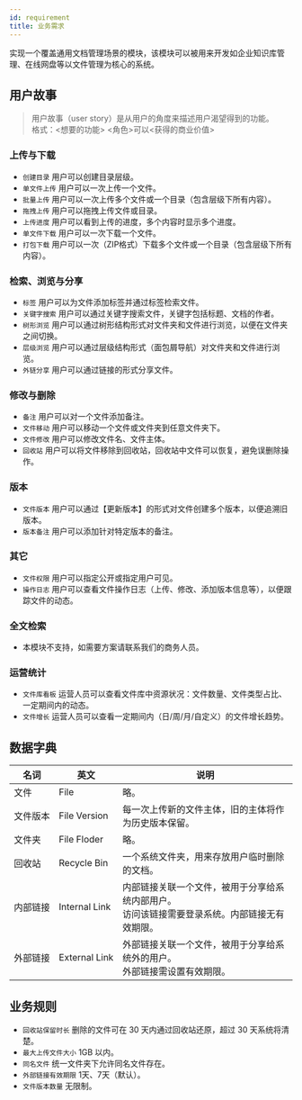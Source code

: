 ```yaml
---
id: requirement
title: 业务需求
---
```

实现一个覆盖通用文档管理场景的模块，该模块可以被用来开发如企业知识库管理、在线网盘等以文件管理为核心的系统。

## 用户故事
> 用户故事（user story）是从用户的角度来描述用户渴望得到的功能。
<br>格式：<想要的功能> <角色>可以<获得的商业价值>


### 上传与下载
- `创建目录` 用户可以创建目录层级。
- `单文件上传` 用户可以一次上传一个文件。
- `批量上传` 用户可以一次上传多个文件或一个目录（包含层级下所有内容）。
- `拖拽上传` 用户可以拖拽上传文件或目录。
- `上传进度` 用户可以看到上传的进度，多个内容时显示多个进度。
- `单文件下载` 用户可以一次下载一个文件。
- `打包下载` 用户可以一次（ZIP格式）下载多个文件或一个目录（包含层级下所有内容）。

### 检索、浏览与分享
- `标签` 用户可以为文件添加标签并通过标签检索文件。
- `关键字搜索` 用户可以通过关键字搜索文件，关键字包括标题、文档的作者。
- `树形浏览` 用户可以通过树形结构形式对文件夹和文件进行浏览，以便在文件夹之间切换。
- `层级浏览` 用户可以通过层级结构形式（面包屑导航）对文件夹和文件进行浏览。
- `外链分享` 用户可以通过链接的形式分享文件。

### 修改与删除
- `备注` 用户可以对一个文件添加备注。
- `文件移动` 用户可以移动一个文件或文件夹到任意文件夹下。
- `文件修改` 用户可以修改文件名、文件主体。
- `回收站` 用户可以将文件移除到回收站，回收站中文件可以恢复，避免误删除操作。

### 版本
- `文件版本` 用户可以通过【更新版本】的形式对文件创建多个版本，以便追溯旧版本。
- `版本备注` 用户可以添加针对特定版本的备注。

### 其它
- `文件权限` 用户可以指定公开或指定用户可见。
- `操作日志` 用户可以查看文件操作日志（上传、修改、添加版本信息等），以便跟踪文件的动态。

### 全文检索
- 本模块不支持，如需要方案请联系我们的商务人员。

### 运营统计
- `文件库看板` 运营人员可以查看文件库中资源状况：文件数量、文件类型占比、一定期间内的动态。
- `文件增长` 运营人员可以查看一定期间内（日/周/月/自定义）的文件增长趋势。

## 数据字典
| 名词 | 英文 | 说明 | 
| ------ | ------ | ------ |
| 文件 | File | 略。 |
| 文件版本 | File Version| 每一次上传新的文件主体，旧的主体将作为历史版本保留。 |
| 文件夹 | File Floder | 略。 |
| 回收站 | <nobr>Recycle Bin</nobr> | 一个系统文件夹，用来存放用户临时删除的文档。 |
| 内部链接 | <nobr>Internal Link</nobr> | 内部链接关联一个文件，被用于分享给系统内部用户。<br>访问该链接需要登录系统。内部链接无有效期限。  |
| <nobr>外部链接</nobr> | <nobr>External Link</nobr> | 外部链接关联一个文件，被用于分享给系统外的用户。<br>外部链接需设置有效期限。 |


## 业务规则
- `回收站保留时长` 删除的文件可在 30 天内通过回收站还原，超过 30 天系统将清楚。
- `最大上传文件大小` 1GB 以内。
- `同名文件` 统一文件夹下允许同名文件存在。
- `外部链接有效期限` 1天、7天（默认）。
- `文件版本数量` 无限制。

